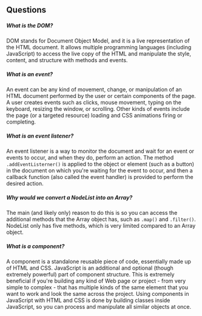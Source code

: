 ## Questions

##### What is the DOM?

DOM stands for Document Object Model, and it is a live representation of the HTML document. It allows multiple programming languages (including JavaScript) to access the live copy of the HTML and manipulate the style, content, and structure with methods and events.

##### What is an event?

An event can be any kind of movement, change, or manipulation of an HTML document performed by the user or certain components of the page. A user creates events such as clicks, mouse movement, typing on the keyboard, resizing the window, or scrolling. Other kinds of events include the page (or a targeted resource) loading and CSS animations firing or completing.

##### What is an event listener?

An event listener is a way to monitor the document and wait for an event or events to occur, and when they do, perform an action. The method `.addEventListerner()` is applied to the object or element (such as a button) in the document on which you're waiting for the event to occur, and then a callback function (also called the event handler) is provided to perform the desired action.

##### Why would we convert a NodeList into an Array?

The main (and likely only) reason to do this is so you can access the additional methods that the Array object has, such as `.map()` and `.filter()`. NodeList only has five methods, which is very limited compared to an Array object.

##### What is a component? 

A component is a standalone reusable piece of code, essentially made up of HTML and CSS. JavaScript is an additional and optional (though extremely powerful) part of component structure. This is extremely beneficial if you're building any kind of Web page or project - from very simple to complex - that has multiple kinds of the same element that you want to work and look the same across the project. Using components in JavaScript with HTML and CSS is done by building classes inside JavaScript, so you can process and manipulate all similar objects at once.